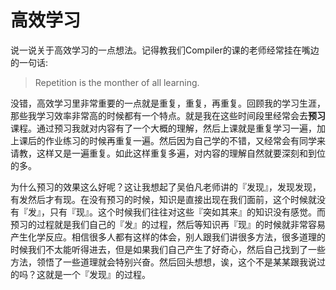 # 高效学习

说一说关于高效学习的一点想法。记得教我们Compiler的课的老师经常挂在嘴边的一句话:
> Repetition is the monther of all learning.

没错，高效学习里非常重要的一点就是重复，重复，再重复。回顾我的学习生涯，那些我学习效率非常高的时候都有一个特点。就是我在这些时间段里经常会去**预习**课程。通过预习我就对内容有了一个大概的理解，然后上课就是重复学习一遍，加上课后的作业练习的时候再重复一遍。然后因为自己学的不错，又经常会有同学来请教，这样又是一遍重复。如此这样重复多遍，对内容的理解自然就要深刻和到位的多。

为什么预习的效果这么好呢？这让我想起了吴伯凡老师讲的『发现』，发现发现，有发然后才有现。在没有预习的时候，知识是直接出现在我们面前，这个时候就没有『发』，只有『现』。这个时候我们往往对这些『突如其来』的知识没有感觉。而预习的过程就是我们自己的『发』的过程，然后等知识再『现』的时候就非常容易产生化学反应。相信很多人都有这样的体会，别人跟我们讲很多方法，很多道理的时候我们不太能听得进去，但是如果我们自己产生了好奇心，然后自己找到了一些方法，领悟了一些道理就会特别兴奋。然后回头想想，诶，这个不是某某跟我说过的吗？这就是一个『发现』的过程。
